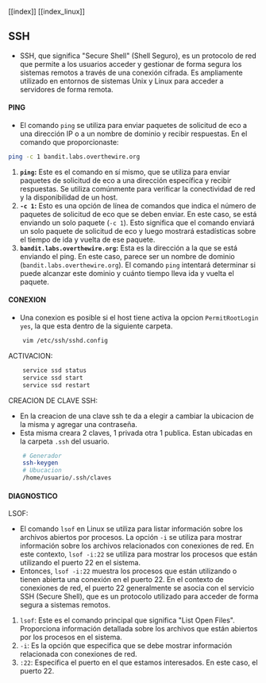 [[index]]
[[index_linux]]

## SSH
- SSH, que significa "Secure Shell" (Shell Seguro), es un protocolo de red que permite a los usuarios acceder y gestionar de forma segura los sistemas remotos a través de una conexión cifrada. Es ampliamente utilizado en entornos de sistemas Unix y Linux para acceder a servidores de forma remota.


#### **PING**
- El comando `ping` se utiliza para enviar paquetes de solicitud de eco a una dirección IP o a un nombre de dominio y recibir respuestas. En el comando que proporcionaste:
```bash
ping -c 1 bandit.labs.overthewire.org
```
1. **`ping`:** Este es el comando en sí mismo, que se utiliza para enviar paquetes de solicitud de eco a una dirección específica y recibir respuestas. Se utiliza comúnmente para verificar la conectividad de red y la disponibilidad de un host.
2. **`-c 1`:** Esto es una opción de línea de comandos que indica el número de paquetes de solicitud de eco que se deben enviar. En este caso, se está enviando un solo paquete (`-c 1`). Esto significa que el comando enviará un solo paquete de solicitud de eco y luego mostrará estadísticas sobre el tiempo de ida y vuelta de ese paquete.
3. **`bandit.labs.overthewire.org`:** Esta es la dirección a la que se está enviando el ping. En este caso, parece ser un nombre de dominio (`bandit.labs.overthewire.org`). El comando `ping` intentará determinar si puede alcanzar este dominio y cuánto tiempo lleva ida y vuelta el paquete.


#### **CONEXION**
- Una conexion es posible si el host tiene activa la opcion `PermitRootLogin yes`, la que esta dentro de la siguiente carpeta.
```bash
	vim /etc/ssh/sshd.config
``` 
ACTIVACION:
```bash
	service ssd status
	service ssd start
	service ssd restart
``` 

CREACION DE CLAVE SSH:
- En la creacion de una clave ssh te da a elegir a cambiar la ubicacion de la misma y agregar una contraseña. 
- Esta misma creara 2 claves, 1 privada otra 1 publica. Estan ubicadas en la carpeta `.ssh` del usuario.
```bash
	# Generador
	ssh-keygen
	# Ubucacion
	/home/usuario/.ssh/claves
```


#### **DIAGNOSTICO**

LSOF:
- El comando `lsof` en Linux se utiliza para listar información sobre los archivos abiertos por procesos. La opción `-i` se utiliza para mostrar información sobre los archivos relacionados con conexiones de red. En este contexto, `lsof -i:22` se utiliza para mostrar los procesos que están utilizando el puerto 22 en el sistema.
- Entonces, `lsof -i:22` muestra los procesos que están utilizando o tienen abierta una conexión en el puerto 22. En el contexto de conexiones de red, el puerto 22 generalmente se asocia con el servicio SSH (Secure Shell), que es un protocolo utilizado para acceder de forma segura a sistemas remotos.
1. `lsof`: Este es el comando principal que significa "List Open Files". Proporciona información detallada sobre los archivos que están abiertos por los procesos en el sistema.
2. `-i`: Es la opción que especifica que se debe mostrar información relacionada con conexiones de red.
3. `:22`: Especifica el puerto en el que estamos interesados. En este caso, el puerto 22.







